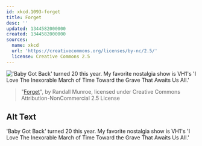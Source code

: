 ```yaml
---
id: xkcd.1093-forget
title: Forget
desc: ''
updated: 1344582000000
created: 1344582000000
sources:
  name: xkcd
  url: 'https://creativecommons.org/licenses/by-nc/2.5/'
  license: Creative Commons 2.5
---
```

!['Baby Got Back' turned 20 this year. My favorite nostalgia show is VH1's 'I Love The Inexorable March of Time Toward the Grave That Awaits Us All.'](https://imgs.xkcd.com/comics/forget.png)
> "[Forget](https://xkcd.com/1093/)", by Randall Munroe, licensed under Creative Commons Attribution-NonCommercial 2.5 License

## Alt Text
'Baby Got Back' turned 20 this year. My favorite nostalgia show is VH1's 'I Love The Inexorable March of Time Toward the Grave That Awaits Us All.'
